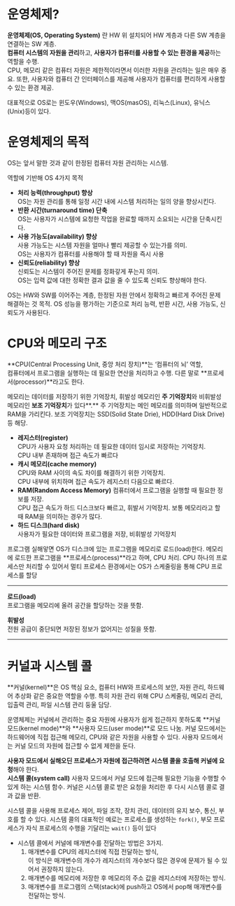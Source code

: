 # 운영체제?

**운영체제(OS, Operating System)** 란 HW 위 설치되어 HW 계층과 다른 SW 계층을 연결하는 SW 계층.  
**컴퓨터 시스템의 자원을 관리**하고, **사용자가 컴퓨터를 사용할 수 있는 환경을 제공**하는 역할을 수행.  
CPU, 메모리 같은 컴퓨터 자원은 제한적이라면서 이러한 자원을 관리하는 일은 매우 중요. 또한, 사용자와 컴퓨터 간 인터페이스를 제공해 사용자가 컴퓨터를 편리하게 사용할 수 있는 환경 제공.   

대표적으로 OS로는 윈도우(Windows), 맥OS(masOS), 리눅스(Linux), 유닉스(Unix)등이 있다.

# 운영체제의 목적

OS는 앞서 말한 것과 같이 한정된 컴퓨터 자원 관리하는 시스템.  

역할에 기반해 OS 4가지 목적

- **처리 능력(throughput) 향상**  
OS는 자원 관리를 통해 일정 시간 내에 시스템 처리하는 일의 양을 향상시킨다.
- **반환 시간(turnaround time) 단축**  
OS는 사용자가 시스템에 요청한 작업을 완료할 때까지 소요되는 시간을 단축시킨다.
- **사용 가능도(availability) 향상**  
사용 가능도는 시스템 자원을 얼마나 빨리 제공할 수 있는가를 의미.  
OS는 사용자가 컴퓨터를 사용해야 할 때 자원을 즉시 사용
- **신뢰도(reliability) 향상**  
신뢰도는 시스템이 주어진 문제를 정화갛게 푸는지 의미.  
OS는 입력 값에 대한 정확한 결과 값을 줄 수 있도록 신뢰도 향상해야 한다.

OS는 HW와 SW를 이어주는 계층, 한정된 자원 안에서 정확하고 빠르게 주어진 문제 해결하는 것 목적. OS 성능을 평가하는 기준으로 처리 능력, 반환 시간, 사용 가능도, 신뢰도가 사용된다.

# CPU와 메모리 구조

**CPU(Central Processing Unit, 중앙 처리 장치)**는 ‘컴퓨터의 뇌’ 역할,  
컴퓨터에서 프로그램을 실행하는 데 필요한 연산을 처리하고 수행. 다른 말로 **프로세서(processor)**라고도 한다.

메모리는 데이터를 저장하기 위한 기억장치, 휘발성 메모리인 **주 기억장치**와 비휘발성 메모리인 **보조 기억장치**가 있다**.** 주 기억장치는 메인 메모리를 의미하며 일반적으로 RAM을 가리킨다. 보조 기억장치는 SSD(Solid State Drie), HDD(Hard Disk Drive)등 해당.

- **레지스터(register)**  
CPU가 사용자 요청 처리하는 데 필요한 데이터 임시로 저장하는 기억장치.  
CPU 내부 존재하며 접근 속도가 빠르다
- **캐시 메모리(cache memory)**  
CPU와 RAM 사이의 속도 차이를 해결하기 위한 기억장치.  
CPU 내부에 위치하며 접근 속도가 레지스터 다음으로 빠르다.
- **RAM(Random Access Memory)**
컴퓨터에서 프로그램을 실행할 때 필요한 정보를 저장.  
CPU 접근 속도가 하드 디스크보다 빠르고, 휘발서 기억장치. 보통 메모리라고 할 때 RAM을 의미하는 경우가 많다.
- **하드 디스크(hard disk)**  
사용자가 필요한 데이터와 프로그램을 저장, 비휘발성 기억장치

프로그램 실해앟면 OS가 디스크에 있는 프로그램을 메모리로 로드(load)한다. 메모리에 로드한 프로그램을 **프로세스(process)**라고 하며, CPU 처리. CPU 하나의 프로세스만 처리할 수 있어서 멀티 프로세스 환경에서는 OS가 스케줄링을 통해 CPU 프로세스를 할당

---

**로드(load)**  
프로그램을 메모리에 올려 공간을 할당하는 것을 뜻함.

**휘발성**   
전원 공급이 중단되면 저장된 정보가 없어지는 성질을 뜻함.

---

# 커널과 시스템 콜

**커널(kernel)**은 OS 핵심 요소, 컴퓨터 HW와 프로세스의 보안, 자원 관리, 하드웨어 추상화 같은 중요한 역할을 수행. 특히 자원 관리 위해 CPU 스케줄링, 메모리 관리, 입출력 관리, 파일 시스템 관리 둥울 담당.

운영체제는 커널에서 관리하는 중요 자원에 사용자가 쉽게 접근하지 못하도록 **커널 모드(kernel mode)**와 **사용자 모드(user mode)**로 모드 나눔. 커널 모드에서는 하드웨어에 직접 접근해 메모리, CPU와 같은 자원을 사용할 수 있다. 사용자 모드에서는 커널 모드의 자원에 접근할 수 없게 제한을 둔다.

**사용자 모드에서 실해오딘 프로세스가 자원에 접근하려면 시스템 콜을 호출해 커널에 요청**해야 한다.  
**시스템 콜(system call)** 사용자 모드에서 커널 모드에 접근해 필요한 기능을 수행할 수 있게 하는 시스템 함수. 커널은 시스템 콜로 받은 요청을 처리한 후 다시 시스템 콜로 결과 값을 반환.

시스템 콜을 사용해 프로세스 제어, 파일 조작, 장치 관리, 데이터의 유지 보수, 통신, 부호를 할 수 있다. 시스템 콜의 대표적인 예로는 프로세스를 생성하는 `fork()`, 부모 프로세스가 자식 프로세스의 수행을 기달리는 `wait()` 등이 있다

- 시스템 콜에서 커널에 매개변수를 전달하는 방법은 3가지.
    1. 매개변수를 CPU의 레지스터에 직접 전달하는 방식,  
    이 방식은 매개변수의 개수가 레지스터의 개수보다 많은 경우에 문제가 될 수 있어서 권장하지 않는다.
    2. 매개변수를 메모리에 저장한 후 메모리의 주소 값을 레지스터에 저장하는 방식.
    3. 매개변수를 프로그램의 스택(stack)에 push하고 OS에서 pop해 매개변수를 전달하는 방식.
